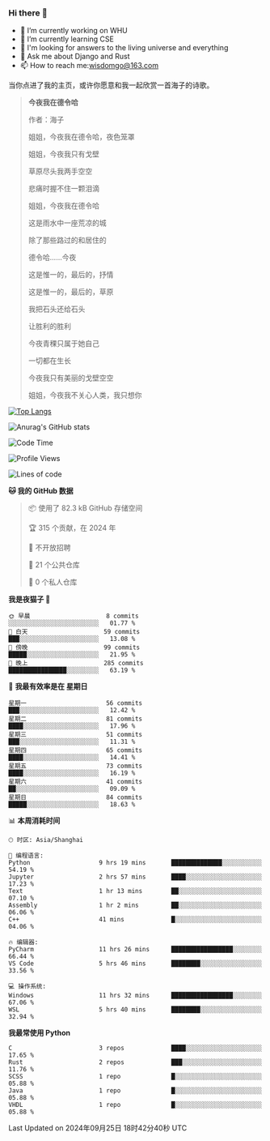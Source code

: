 ### Hi there 👋



- 🔭 I’m currently working on WHU
- 🌱 I’m currently learning CSE
- 🤔 I'm looking for answers to the living universe and everything
- 💬 Ask me about Django and Rust
- 📫 How to reach me:wisdomgo@163.com

当你点进了我的主页，或许你愿意和我一起欣赏一首海子的诗歌。

>**今夜我在德令哈**
>
>作者：海子
>
>姐姐，今夜我在德令哈，夜色笼罩
>
>姐姐，今夜我只有戈壁
>
>草原尽头我两手空空
>
>悲痛时握不住一颗泪滴
>
>姐姐，今夜我在德令哈
>
>这是雨水中一座荒凉的城
>
>除了那些路过的和居住的
>
>德令哈......今夜
>
>这是惟一的，最后的，抒情
>
>这是惟一的，最后的，草原
>
>我把石头还给石头
>
>让胜利的胜利
>
>今夜青稞只属于她自己
>
>一切都在生长
>
>今夜我只有美丽的戈壁空空
>
>姐姐，今夜我不关心人类，我只想你



[![Top Langs](https://github-readme-stats.vercel.app/api/top-langs/?username=wisdomgo&theme=onedark)](https://github.com/anuraghazra/github-readme-stats)

![Anurag's GitHub stats](https://github-readme-stats.vercel.app/api?username=wisdomgo&hide=contribs,stars&theme=synthwave)

<!--START_SECTION:waka-->
![Code Time](http://img.shields.io/badge/Code%20Time-248%20hrs%2010%20mins-blue)

![Profile Views](http://img.shields.io/badge/%E4%B8%AA%E4%BA%BA%E8%B5%84%E6%96%99%E8%A7%82%E7%9C%8B%E6%AC%A1%E6%95%B0-37-blue)

![Lines of code](https://img.shields.io/badge/%E4%BB%8E%E3%80%8CHello%20World%E3%80%8D%E8%B5%B7%E6%88%91%E5%B7%B2%E7%BB%8F%E5%86%99%E4%BA%86-638.0%20thousand%20%E8%A1%8C%E4%BB%A3%E7%A0%81-blue)

**🐱 我的 GitHub 数据** 

> 📦  使用了 82.3 kB GitHub 存储空间 
 > 
> 🏆 315 个贡献，在 2024 年
 > 
> 🚫 不开放招聘
 > 
> 📜 21 个公共仓库 
 > 
> 🔑 0 个私人仓库 
 > 
**我是夜猫子 🦉** 

```text
🌞 早晨                     8 commits           ░░░░░░░░░░░░░░░░░░░░░░░░░   01.77 % 
🌆 白天                     59 commits          ███░░░░░░░░░░░░░░░░░░░░░░   13.08 % 
🌃 傍晚                     99 commits          █████░░░░░░░░░░░░░░░░░░░░   21.95 % 
🌙 晚上                     285 commits         ████████████████░░░░░░░░░   63.19 % 
```
📅 **我最有效率是在 星期日** 

```text
星期一                      56 commits          ███░░░░░░░░░░░░░░░░░░░░░░   12.42 % 
星期二                      81 commits          ████░░░░░░░░░░░░░░░░░░░░░   17.96 % 
星期三                      51 commits          ███░░░░░░░░░░░░░░░░░░░░░░   11.31 % 
星期四                      65 commits          ████░░░░░░░░░░░░░░░░░░░░░   14.41 % 
星期五                      73 commits          ████░░░░░░░░░░░░░░░░░░░░░   16.19 % 
星期六                      41 commits          ██░░░░░░░░░░░░░░░░░░░░░░░   09.09 % 
星期日                      84 commits          █████░░░░░░░░░░░░░░░░░░░░   18.63 % 
```


📊 **本周消耗时间** 

```text
🕑︎ 时区: Asia/Shanghai

💬 编程语言: 
Python                   9 hrs 19 mins       ██████████████░░░░░░░░░░░   54.19 % 
Jupyter                  2 hrs 57 mins       ████░░░░░░░░░░░░░░░░░░░░░   17.23 % 
Text                     1 hr 13 mins        ██░░░░░░░░░░░░░░░░░░░░░░░   07.10 % 
Assembly                 1 hr 2 mins         ██░░░░░░░░░░░░░░░░░░░░░░░   06.06 % 
C++                      41 mins             █░░░░░░░░░░░░░░░░░░░░░░░░   04.06 % 

🔥 编辑器: 
PyCharm                  11 hrs 26 mins      █████████████████░░░░░░░░   66.44 % 
VS Code                  5 hrs 46 mins       ████████░░░░░░░░░░░░░░░░░   33.56 % 

💻 操作系统: 
Windows                  11 hrs 32 mins      █████████████████░░░░░░░░   67.06 % 
WSL                      5 hrs 40 mins       ████████░░░░░░░░░░░░░░░░░   32.94 % 
```

**我最常使用 Python** 

```text
C                        3 repos             ████░░░░░░░░░░░░░░░░░░░░░   17.65 % 
Rust                     2 repos             ███░░░░░░░░░░░░░░░░░░░░░░   11.76 % 
SCSS                     1 repo              █░░░░░░░░░░░░░░░░░░░░░░░░   05.88 % 
Java                     1 repo              █░░░░░░░░░░░░░░░░░░░░░░░░   05.88 % 
VHDL                     1 repo              █░░░░░░░░░░░░░░░░░░░░░░░░   05.88 % 
```




 Last Updated on 2024年09月25日 18时42分40秒 UTC
<!--END_SECTION:waka-->
